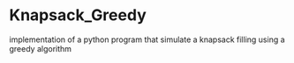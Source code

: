 # Knapsack_Greedy
implementation of a python program that simulate a knapsack filling using a greedy algorithm 
